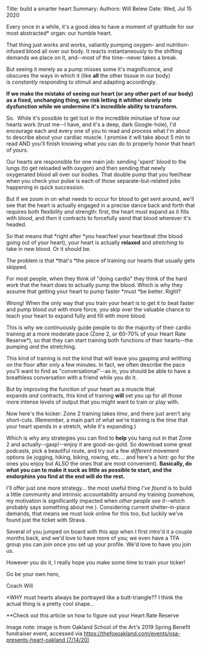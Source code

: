 Title:   build a smarter heart
Summary: 
Authors: Will Belew
Date:    Wed, Jul 15 2020
        

Every once in a while, it's a good idea to have a moment of gratitude for our most abstracted* organ: our humble heart.

That thing just works and works, valiantly pumping oxygen- and nutrition-infused blood all over our body. It reacts instantaneously to the shifting demands we place on it, and--most of the time--never takes a break.

But seeing it merely as a pump misses some it's magnificence, and obscures the ways in which it (like **all** the other tissue in our body) is *constantly* responding to stimuli and adapting accordingly.

**If we make the mistake of seeing our heart (or any other part of our body) as a fixed, unchanging thing, we risk letting it whither slowly into dysfunction while we undermine it's incredible ability to transform.**

So.  While it's possible to get lost in the incredible minutiae of how our hearts work (trust me--I have, and it's a deep, dark Google-hole), I'd encourage each and every one of you to read and process what I'm about to describe about your cardiac muscle. I promise it will take about 5 min to read AND you'll finish knowing what *you* can do to properly honor that heart of yours.

Our hearts are responsible for one main job: sending 'spent' blood to the lungs (to get reloaded with oxygen) and then sending that newly oxygenated blood all over our bodies. That double pump that you feel/hear when you check your pulse is each of those separate-but-related jobs happening in quick succession.

But if we zoom in on what needs to occur for blood to get sent around, we'll see that the heart is actually engaged in a precise dance back and forth that requires both flexibility *and* strength: first, the heart must expand as it fills with blood, and *then* it contracts to forcefully send that blood wherever it's headed.

So that means that *right after *you hear/feel your heartbeat (the blood going out of your heart), your heart is actually **relaxed** and *stretching* to take in new blood. Or it should be.

The problem is that *that's *the piece of training our hearts that usually gets skipped.

For most people, when they think of "doing cardio" they think of the hard work that the heart does to actually pump the blood. Which is why they assume that getting your heart to pump faster *must *be better. Right?

Wrong! When the only way that you train your heart is to get it to beat faster and pump blood *out* with more force, you skip over the valuable chance to teach your heart to expand fully and fill with more blood.

This is why we continuously guide people to do the majority of their cardio training at a more moderate pace (Zone 2, or 60-70% of your Heart Rate Reserve*), so that they can start training both functions of their hearts--the pumping *and* the stretching.

This kind of training is not the kind that will leave you gasping and writhing on the floor after only a few minutes. In fact, we often describe the pace you'll want to find as "conversational"--as in, you should be able to have a breathless conversation with a friend while you do it.

But by improving the function of your heart as a muscle that expands *and* contracts, this kind of training **will** set you up for all those more intense levels of output that you might want to train or play with.

Now here's the kicker: Zone 2 training takes *time*, and there just aren't any short-cuts. (Remember, a main part of what we're training is the *time* that your heart spends in a stretch, while it's expanding.)

Which is why any strategies you can find to **help** you hang out in that Zone 2 and actually--gasp!--enjoy it are good-as-gold. So download some great podcasts, pick a beautiful route, and try out a few *different* movement options (ie jogging, hiking, biking, rowing, etc.... and here's a hint: go for the ones you enjoy but ALSO the ones that are most convenient). **Basically, do what you can to make it suck as little as possible to start, and the endorphins you find at the end will do the rest.**

I'll offer just one more strategy… the most useful thing *I've found* is to build a little community and intrinsic accountability around my training (somehow, my motivation is significantly impacted when *other people see it*--which probably says something about me ). Considering current shelter-in-place demands, that means we must look online for this too, but luckily we've found just the ticket with Strava.

Several of you jumped on board with this app when I first intro'd it a couple months back, and we'd love to have more of you; we even have a TFA group you can join once you set up your profile. We'd love to have you join us.

However you do it, I really hope you make some time to train your ticker!

Go be your own hero,

Coach Will

*WHY must hearts always be portrayed like a butt-triangle?? I think the actual thing is a pretty cool shape...

**Check out this article on how to figure out your Heart Rate Reserve

Image note: image is from Oakland School of the Art's 2019 Spring Benefit fundraiser event, accessed via https://thefoxoakland.com/events/osa-presents-heart-oakland (7/14/20)

